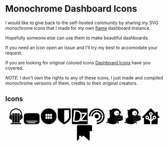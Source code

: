 # Monochrome Dashboard Icons
I would like to give back to the self-hosted community by sharing my SVG monochrome icons that I made for my own [flame](https://github.com/pawelmalak/flame) dashboard instance.

Hopefully someone else can use them to make beautiful dashboards.

If you need an icon open an issue and I'll try my best to accomodate your request.

If you are looking for original colored icons [Dashboard Icons](https://github.com/walkxcode/dashboard-icons) have you covered.

*_NOTE_*: I don't own the rights to any of these icons, I just made and compiled monochrome versions of them, credits to their original creators.

## Icons
<p align="center"><img src="SVG/Audiobookshelf.svg" height="50px"> <img src="SVG/Bazarr.svg" width="50px"> <img src="SVG/Benotes.svg" height="50px"> <img src="SVG/Bitwarden.svg" height="50px"> <img src="SVG/Dozzle.svg" height="50px"> <img src="SVG/Freshrss.svg" height="50px"> <img src="SVG/Gotify.svg" height="50px"> <img src="SVG/Gotify2.svg" height="50px"> <img src="SVG/HomeAssistant.svg" height="50px"> <img src="SVG/Homepage.svg" height="50px"> </p>
